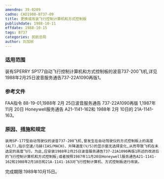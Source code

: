 ```yaml
---
amendno: 39-0209
cadno: CAD1988-B737-09
title: 更换或改装飞行控制计算机和方式控制板
publishdate: 1988-10-11
effdate: 1988-10-15
tags: B737
categories: 民航总局
author: 刘加祯
---
```


### 适用范围 
装有SPERRY SP177自动飞行控制计算机和方式控制板的波音737-200飞机,详见1988年2月25日波音服务通告737-22A1090再版1。

<!--more-->
### 参考文件
FAA指令 88-19-01,1988年 2月 25日波音服务通告 737-22A1090再版 1,1987年 11月 20日 Honeywell服务通告 A21-1141-162和 1988年 2月 10日的 21A-1141-163。

### 原因、措施和规定 
    装用SP-177型自动驾驶仪的波音737-200飞机,曾发生在自动驾驶仪的方式控制板上的高度(ALT),指示空速/马赫(IAS/MACH)、升降速度(V/S)的显示窗无选择变化,从而导致飞机在未选定的高度飞行。为此,应安装1988年2月25日波音服务通告737-22A1090再版1所述的改进后的飞行控制计算机和方式控制板;或者按照1987年11月20日Honeywell服务通告A21-1141-162和1988年2月10日和21A-1141-163对飞行控制计算机、方式控制板进行改装。 
完成期限:1989年10月15日。
